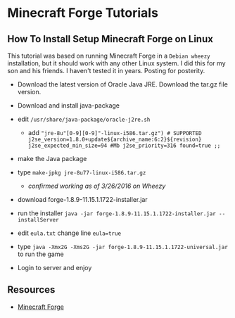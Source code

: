 # Minecraft Forge Tutorials

## How To Install Setup Minecraft Forge on Linux

This tutorial was based on running Minecraft Forge in a `Debian wheezy` installation, but it should work with any other Linux system. I did this for my son and his friends. I haven't tested it in years. Posting for posterity.

- Download the latest version of Oracle Java JRE. Download the tar.gz file version.
- Download and install java-package
- edit `/usr/share/java-package/oracle-j2re.sh`
  * add 
`
        "jre-8u"[0-9][0-9]"-linux-i586.tar.gz") # SUPPORTED
            j2se_version=1.8.0+update${archive_name:6:2}${revision}
            j2se_expected_min_size=94 #Mb
            j2se_priority=316
            found=true
            ;;
`

- make the Java package
- type `make-jpkg jre-8u77-linux-i586.tar.gz` 
    - *confirmed working as of 3/26/2016 on Wheezy*
- download forge-1.8.9-11.15.1.1722-installer.jar
- run the installer
`java -jar forge-1.8.9-11.15.1.1722-installer.jar --installServer`
- edit `eula.txt` change line `eula=true`
- type `java -Xmx2G -Xms2G -jar forge-1.8.9-11.15.1.1722-universal.jar` to run the game
- Login to server and enjoy

## Resources
- [Minecraft Forge](https://files.minecraftforge.net/net/minecraftforge/forge/)